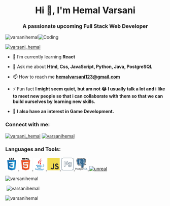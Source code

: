 <h1 align="center">Hi 👋, I'm Hemal Varsani</h1>
<h3 align="center">A passionate upcoming Full Stack Web Developer</h3>
<img align="right" alt="Coding" width="400" src="https://i.pinimg.com/originals/81/17/8b/81178b47a8598f0c81c4799f2cdd4057.gif">

<p align="left"> <img src="https://komarev.com/ghpvc/?username=varsanihemal&label=Profile%20views&color=0e75b6&style=flat" alt="varsanihemal" /> </p>

<p align="left"> <a href="https://twitter.com/varsani_hemal" target="blank"><img src="https://img.shields.io/twitter/follow/varsani_hemal?logo=twitter&style=for-the-badge" alt="varsani_hemal" /></a> </p>


- 🌱 I’m currently learning **React**

- 💬 Ask me about **Html, Css, JavaScript, Python, Java, PostgreSQL**

- 📫 How to reach me **hemalvarsani123@gmail.com**

- ⚡ Fun fact **I might seem quiet, but am not 😂 I usually talk a lot and i like to meet new people so that i can collaborate with them so that we can build ourselves by learning new skills.**
- 🎯 **I also have an interest in Game Development.**

<h3 align="left">Connect with me:</h3>
<p align="left">
<a href="https://twitter.com/varsani_hemal" target="blank"><img align="center" src="https://raw.githubusercontent.com/rahuldkjain/github-profile-readme-generator/master/src/images/icons/Social/twitter.svg" alt="varsani_hemal" height="30" width="40" /></a>
<a href="https://instagram.com/varsanihemal" target="blank"><img align="center" src="https://raw.githubusercontent.com/rahuldkjain/github-profile-readme-generator/master/src/images/icons/Social/instagram.svg" alt="varsanihemal" height="30" width="40" /></a>
</p>

<h3 align="left">Languages and Tools:</h3>
<p align="left"> <a href="https://www.w3schools.com/css/" target="_blank" rel="noreferrer"> <img src="https://raw.githubusercontent.com/devicons/devicon/master/icons/css3/css3-original-wordmark.svg" alt="css3" width="40" height="40"/> </a> <a href="https://www.w3.org/html/" target="_blank" rel="noreferrer"> <img src="https://raw.githubusercontent.com/devicons/devicon/master/icons/html5/html5-original-wordmark.svg" alt="html5" width="40" height="40"/> </a> <a href="https://www.java.com" target="_blank" rel="noreferrer"> <img src="https://raw.githubusercontent.com/devicons/devicon/master/icons/java/java-original.svg" alt="java" width="40" height="40"/> </a> <a href="https://developer.mozilla.org/en-US/docs/Web/JavaScript" target="_blank" rel="noreferrer"> <img src="https://raw.githubusercontent.com/devicons/devicon/master/icons/javascript/javascript-original.svg" alt="javascript" width="40" height="40"/> </a> <a href="https://www.photoshop.com/en" target="_blank" rel="noreferrer"> <img src="https://raw.githubusercontent.com/devicons/devicon/master/icons/photoshop/photoshop-line.svg" alt="photoshop" width="40" height="40"/> </a> <a href="https://www.postgresql.org" target="_blank" rel="noreferrer"> <img src="https://raw.githubusercontent.com/devicons/devicon/master/icons/postgresql/postgresql-original-wordmark.svg" alt="postgresql" width="40" height="40"/> </a> <a href="https://unrealengine.com/" target="_blank" rel="noreferrer"> <img src="https://raw.githubusercontent.com/kenangundogan/fontisto/036b7eca71aab1bef8e6a0518f7329f13ed62f6b/icons/svg/brand/unreal-engine.svg" alt="unreal" width="40" height="40"/> </a> </p>

<p><img  src="https://github-readme-stats.vercel.app/api/top-langs?username=varsanihemal&show_icons=true&locale=en&layout=compact" alt="varsanihemal" /></p>

<p>&nbsp;<img src="https://github-readme-stats.vercel.app/api?username=varsanihemal&show_icons=true&locale=en" alt="varsanihemal" /></p>

<p><img src="https://github-readme-streak-stats.herokuapp.com/?user=varsanihemal&" alt="varsanihemal" /></p>
